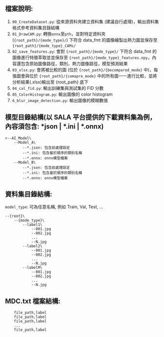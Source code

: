 ## 檔案說明:
1. `00_CreateDataset.py`: 從來源資料夾建立資料集 (建議自行處理)，輸出資料集格式參考資料集目錄結構
2. `01_DrawCAM.py`: 轉換`onnx`至`pth`，並對特定資料夾(`{root_path}/{mode_type}/`) 下符合 data_fmt 的圖像繪製出熱力圖並保存至 `{root_path}/{mode_type}_CAMs/`
3. `02_save_features.py`: 會對 `{root_path}/{mode_type}/` 下符合 data_fmt 的圖像進行特徵萃取並並保存至 `{root_path}/{mode_type}_features.npy`，內容還包含原始圖像路徑，類別，熱力圖像路徑，模型預測結果
4. `03_xlsx.py`: 會將被比較的圖 (位於 `{root_path}/{becompared_mode}` 中)，每張圖會與位於 `{root_path}/{comapre_mode}` 中的所有圖一一進行比較，並將分析結果(.xlsx)輸出至 {root_path} 底下
5. `04_cal_fid.py`: 輸出訓練集與測試集的 FID 分數
6. `05_ColorHistogram.py`: 輸出圖像的 color histogram
7. `6_blur_image_detection.py`: 輸出圖像的模糊數值

## 模型目錄結構(以 SALA 平台提供的下載資料集為例，內容須包含: *json | *.ini | *.onnx)
```
>--AI_Model\
    --Model_A\
        --*.json: 包含前處理設定
        --*.ini: 包含基於順序的類別名稱
        --*.onnx: onnx模型檔案
    --Model_B\
        --*.json: 包含前處理設定
        --*.ini: 包含基於順序的類別名稱
        --*.onnx: onnx模型檔案
```

## 資料集目錄結構:
`model_type`: 可為任意名稱, 例如 Train, Val, Test, ... 
```
--{root}\
    --{mode_type}\
        --label1\
            --001.jpg
            --002.jpg
            ...
            --N.jpg
        --label2\
            --001.jpg
            --002.jpg
            ...
            --N.jpg
        --labelM\
            --001.jpg
            --002.jpg
            ...
            --N.jpg
```

## MDC.txt 檔案結構:
```
    file_path,label
    file_path,label
    file_path,label
    ...
    file_path,label
```
